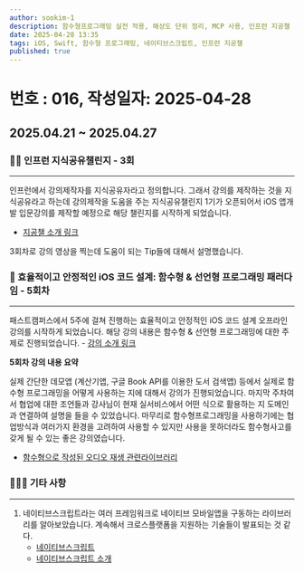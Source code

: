 ```yaml
---
author: sookim-1
description: 함수형프로그래밍 실전 적용, 해상도 단위 정리, MCP 사용, 인프런 지공챌 1기, 네이티브 스크립트 검토
date: 2025-04-28 13:35
tags: iOS, Swift, 함수형 프로그래밍, 네이티브스크립트, 인프런 지공챌
published: true
---
```

# 번호 : 016, 작성일자: 2025-04-28
## 2025.04.21 ~ 2025.04.27
### 👨‍🎓 인프런 지식공유챌린지 - 3회

---

인프런에서 강의제작자를 지식공유자라고 정의합니다. 그래서 강의를 제작하는 것을 지식공유라고 하는데 강의제작을 도움을 주는 지식공유챌린지 1기가 오픈되어서 iOS 앱개발 입문강의를 제작할 예정으로 해당 챌린지를 시작하게 되었습니다.
- [지공챌 소개 링크](%5B%3Chttps://www.inflearn.com/course/offline/%EC%9D%B8%ED%94%84%EB%9F%B0-%EC%A7%80%EC%8B%9D%EA%B3%B5%EC%9C%A0-%EC%B1%8C%EB%A6%B0%EC%A7%80-1%EA%B8%B0?srsltid=AfmBOoq6-MKgLli_n34B5TnLgtqeoGRwitZ87hjsd9sTjTrB9b4aahhc%3E%5D\(%3Chttps://www.inflearn.com/course/offline/%EC%9D%B8%ED%94%84%EB%9F%B0-%EC%A7%80%EC%8B%9D%EA%B3%B5%EC%9C%A0-%EC%B1%8C%EB%A6%B0%EC%A7%80-1%EA%B8%B0?srsltid=AfmBOoq6-MKgLli_n34B5TnLgtqeoGRwitZ87hjsd9sTjTrB9b4aahhc%3E\))

3회차로 강의 영상을 찍는데 도움이 되는 Tip들에 대해서 설명했습니다.


### 🧮 효율적이고 안정적인 iOS 코드 설계: 함수형 & 선언형 프로그래밍 패러다임 - 5회차

---

패스트캠퍼스에서 5주에 걸쳐 진행하는 효율적이고 안정적인 iOS 코드 설계 오프라인 강의를 시작하게 되었습니다. 해당 강의 내용은 함수형 & 선언형 프로그래밍에 대한 주제로 진행되었습니다. - [강의 소개 링크](https://fastcampus.co.kr/dev_camp_functional)


**5회차 강의 내용 요약**

실제 간단한 데모앱 (계산기앱, 구글 Book API를 이용한 도서 검색앱) 등에서 실제로 함수형 프로그래밍을 어떻게 사용하는 지에 대해서 강의가 진행되었습니다.
마지막 주차여서 협업에 대한 조언들과 강사님이 현재 실서비스에서 어떤 식으로 활용하는 지 도메인과 연결하여 설명을 들을 수 있었습니다.
마무리로 함수형프로그래밍을 사용하기에는 협업방식과 여러가지 환경을 고려하여 사용할 수 있지만 사용을 못하더라도 함수형사고를 갖게 될 수 있는 좋은 강의였습니다.

- [함수형으로 작성된 오디오 재생 관련라이브러리](https://github.com/mihai8804858/swift-chunked-audio-player)

### 🙋🏻‍♂️ 기타 사항

---
1. 네이티브스크립트라는 여러 프레임워크로 네이티브 모바일앱을 구동하는 라이브러리를 알아보았습니다. 계속해서 크로스플랫폼을 지원하는 기술들이 발표되는 것 같다.
	- [네이티브스크립트](https://nativescript.org/)
	- [네이티브스크립트 소개](https://www.jaenung.net/tree/5519)
